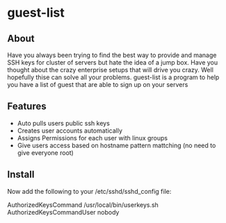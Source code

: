 # guest-list

## About
Have you always been trying to find the best way to provide and manage SSH keys for  cluster of servers but hate the idea of a jump box. Have you thought about the crazy enterprise setups that will drive you crazy. Well hopefully thise can solve all your problems. guest-list is a program to help you have a list of guest that are able to sign up on your servers

## Features
* Auto pulls users public ssh keys
* Creates user accounts automatically
* Assigns Permissions for each user with linux groups
* Give users access based on hostname pattern mattching (no need to give everyone root)

## Install
Now add the following to your /etc/sshd/sshd_config file:

AuthorizedKeysCommand      /usr/local/bin/userkeys.sh
AuthorizedKeysCommandUser  nobody
